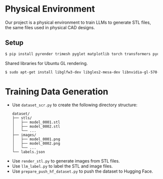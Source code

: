 # Physical Environment

Our project is a physical environment to train LLMs to generate STL files, the same files used in physical CAD designs.

## Setup

```sh
$ pip install pyrender trimesh pyglet matplotlib torch transformers pydantic vllm numpy requests tenacity wandb
```

Shared libraries for Ubuntu GL rendering.
```sh
$ sudo apt-get install libglfw3-dev libgles2-mesa-dev libnvidia-gl-570-server
```

# Training Data Generation
- Use `dataset_scr.py` to create the following directory structure:
  ```
  dataset/
  ├── stls/
  │   ├── model_0001.stl
  │   ├── model_0002.stl
  │   └── ...
  ├── images/
  │   ├── model_0001.png
  │   ├── model_0002.png
  │   └── ...
  └── labels.json
  ```
- Use `render_stl.py` to generate images from STL files.
- Use `llm_label.py` to label the STL and image files.
- Use `prepare_push_hf_dataset.py` to push the dataset to Hugging Face.